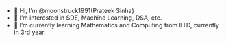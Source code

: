 - 👋 Hi, I’m @moonstruck1991(Prateek Sinha)
- 👀 I’m interested in SDE, Machine Learning, DSA, etc.
- 🌱 I’m currently learning Mathematics and Computing from IITD,
      currently in 3rd year.

<!---
moonstruck1991/moonstruck1991 is a ✨ special ✨ repository because its `README.md` (this file) appears on your GitHub profile.
You can click the Preview link to take a look at your changes.
--->
